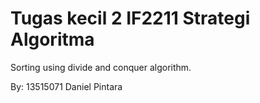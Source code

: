 # Tugas kecil 2 IF2211 Strategi Algoritma

Sorting using divide and conquer algorithm.

By: 13515071 Daniel Pintara
